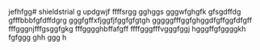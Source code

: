 jefhfgg# shieldstrial
g
updgwjf
ffffsrgg
gghggs
gggwfghgfk
gfsgdffdg
gfffbbbfgfdffdgrg
gggfgffхfjggfjfggfgfgtgh
gggggfffggfghggdfgffggfdfgff
fffgggnjfffgsggfgkg
fffgggghbffafgff
ffffgggfffvgggfggj
hgggffgfggggkh
fgfggg
ghh
ggg
h
